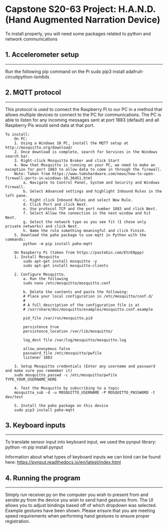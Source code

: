 # Capstone S20-63 Project: H.A.N.D. (Hand Augmented Narration Device)


To install properly, you will need some packages related to python and network communications


## 1. Accelerometer setup
----------------------
Run the following pip command on the Pi
    sudo pip3 install adafruit-circuitpython-lsm6ds


## 2. MQTT protocol
----------------
This protocol is used to connect the Raspberry Pi to our PC in a method that allows multiple devices to connect to the PC for communications. The PC is able to listen for any incoming messages sent at port 1883 (default) and all Raspberry Pis would send data at that port.

    To install:
        On PC:
        1. Using a Windows 10 PC, install the MQTT setup at http://mosquitto.org/download/
        2. Once download is complete, search for Services in the Windows search bar.
        3. Right-click Mosquitto Broker and click Start
        4. Now that Mosquitto is running on your PC, we need to make an exception for port 1883 to allow data to come in through the firewall.
        Note: Taken from https://www.tomshardware.com/news/how-to-open-firewall-ports-in-windows-10,36451.html
            a. Navigate to Control Panel, System and Security and Windows Firewall.
            b. Select Advanced settings and highlight Inbound Rules in the left pane.
            c. Right click Inbound Rules and select New Rule.
            d. Click Port and click Next.
            e. Use protocol TCP and the port number 1883 and click Next.
            f. Select Allow the connection in the next window and hit Next.
            g. Select the network type as you see fit (I chose only private networks) and click Next.
            h. Name the rule something meaningful and click Finish.
        5. Download the paho package to use mqtt in Python with the commands:
            python -m pip install paho-mqtt

        On Raspberry Pi (taken from https://pastebin.com/Etn59ppp)
        1. Install Mosquitto
            sudo apt-get install mosquitto -y
            sudo apt-get install mosquitto-clients
 
        2. Configure Mosquitto.
            a. Run the following
            sudo nano /etc/mosquitto/mosquitto.conf
 
            b. Delete the contents and paste the following:
            # Place your local configuration in /etc/mosquitto/conf.d/
            #
            # A full description of the configuration file is at
            # /usr/share/doc/mosquitto/examples/mosquitto.conf.example
            
            pid_file /var/run/mosquitto.pid
            
            persistence true
            persistence_location /var/lib/mosquitto/
            
            log_dest file /var/log/mosquitto/mosquitto.log
            
            allow_anonymous false
            password_file /etc/mosquitto/pwfile
            listener 1883
            
        3. Setup Mosquitto credentials (Enter any username and password and make sure you remember it)
        sudo mosquitto_passwd -c /etc/mosquitto/pwfile TYPE_YOUR_USERNAME_HERE
        
        4. Test the Mosquitto by subscribing to a topic
        mosquitto_sub -d -u MOSQUITTO_USERNAME -P MOSQUITTO_PASSWORD -t dev/test

        5. Install the paho package on this device
        sudo pip3 install paho-mqtt
    
## 3. Keyboard inputs
------------------
To translate sensor input into keyboard input, we used the pynput library:
    python -m pip install pynput
    
Information about what types of keyboard inputs we can bind can be found here: https://pynput.readthedocs.io/en/latest/index.html

## 4. Running the program
----------------------
Simply run receiver.py on the computer you wish to present from and sender.py from the device you wish to send hand gestures from.
The UI allows you to adjust bindings based off of which dropdown was selected. Example gestures have been shown.
Please ensure that you are meeting speed requirements when performing hand gestures to ensure proper registration.